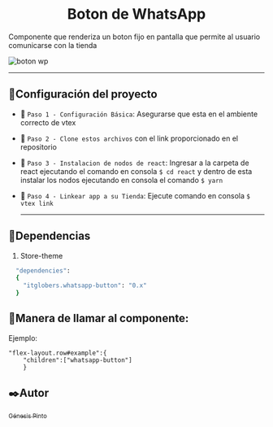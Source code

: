 <h1 align="center"> Boton de WhatsApp </h1>

Componente que renderiza un boton fijo en pantalla que permite al usuario comunicarse con la tienda 


![boton wp](https://user-images.githubusercontent.com/95322919/195887487-e4011d65-e7f1-4108-beeb-90d594028a22.png)
____________
## :hammer:Configuración del proyecto

- :pushpin: `Paso 1 - Configuración Básica`: 
  Asegurarse que esta en el ambiente correcto de vtex

- :pushpin: `Paso 2 - Clone estos archivos` con el link proporcionado en el repositorio 
- :pushpin: `Paso 3 - Instalacion de nodos de react`: 
  Ingresar a la carpeta de react ejecutando el comando en consola ```$ cd react```
  y dentro de esta instalar los nodos ejecutando en consola el comando ```$ yarn```
- :pushpin: `Paso 4 - Linkear app a su Tienda`: 
  Ejecute comando en consola ```$ vtex link```
  
  
 
  ________

## :key:Dependencias

1. Store-theme

```ruby
  "dependencies": 
  {
    "itglobers.whatsapp-button": "0.x"
  }
```
## :key:Manera de llamar al componente: 
Ejemplo:
```
"flex-layout.row#example":{
    "children":["whatsapp-button"]
    }
```

## :black_nib:Autor

 [<sub>Génesis Pinto</sub>](https://github.com/genesispinto) 
